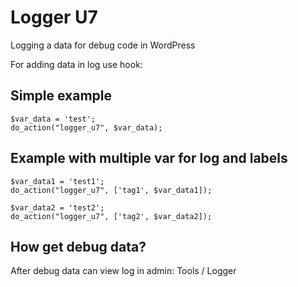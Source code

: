 # Logger U7

Logging a data for debug code in WordPress


For adding data in log use hook:

## Simple example
```
$var_data = 'test';
do_action("logger_u7", $var_data);
```

## Example with multiple var for log and labels

```
$var_data1 = 'test1';
do_action("logger_u7", ['tag1', $var_data1]);

$var_data2 = 'test2';
do_action("logger_u7", ['tag2', $var_data2]);
```

## How get debug data?

After debug data can view log in admin: Tools / Logger
